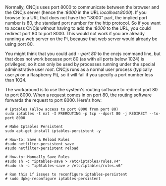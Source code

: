 Normally, CNCjs uses port 8000 to communicate between the browser and the CNCjs server (hence the *:8000* in the URL *localhost:8000*). If you browse to a URL that does not have the ":8000" part, the implied port number is 80, the standard port number for the http protocol. So if you want to access CNCjs without having to add the *:8000* to the URL, you could redirect port 80 to port 8000.  This would not work if you are already running a web server on the Pi, because that web server would already be using port 80.

You might think that you could add *--port 80* to the cncjs command line, but that does not work because port 80 (as with all ports below 1024) is privileged, so it can only be used by processes running under the special administrative user *root*.  CNCjs runs as a normal user process (typically user *pi* on a Raspberry Pi), so it will fail if you specify a port number less than 1024.

The workaround is to use the system's routing software to redirect port 80 to port 8000.  When a request comes in on port 80, the routing software forwards the request to port 8000.  Here's how:

```
# Iptables (allow access to port 8000 from port 80)
sudo iptables -t nat -I PREROUTING -p tcp --dport 80 -j REDIRECT --to-port 8000

# Make Iptables Persistent
sudo apt-get install iptables-persistent -y

# How-to: Save & Reload Rules
#sudo netfilter-persistent save
#sudo netfilter-persistent reload

# How-to: Manually Save Rules
#sudo sh -c "iptables-save > /etc/iptables/rules.v4"
#sudo sh -c "ip6tables-save > /etc/iptables/rules.v6"

# Run this if issues to reconfigure iptables-persistent
# sudo dpkg-reconfigure iptables-persistent
```
